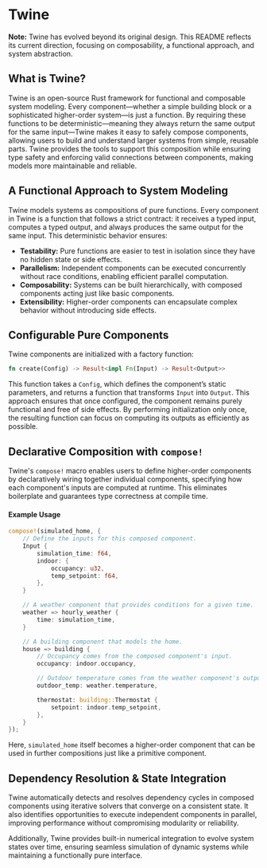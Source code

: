 # Twine

**Note:** Twine has evolved beyond its original design. This README reflects its current direction, focusing on composability, a functional approach, and system abstraction.

## What is Twine?

Twine is an open-source Rust framework for functional and composable system modeling. Every component—whether a simple building block or a sophisticated higher-order system—is just a function. By requiring these functions to be deterministic—meaning they always return the same output for the same input—Twine makes it easy to safely compose components, allowing users to build and understand larger systems from simple, reusable parts. Twine provides the tools to support this composition while ensuring type safety and enforcing valid connections between components, making models more maintainable and reliable.

## A Functional Approach to System Modeling

Twine models systems as compositions of pure functions. Every component in Twine is a function that follows a strict contract: it receives a typed input, computes a typed output, and always produces the same output for the same input. This deterministic behavior ensures:

- **Testability:** Pure functions are easier to test in isolation since they have no hidden state or side effects.
- **Parallelism:** Independent components can be executed concurrently without race conditions, enabling efficient parallel computation.
- **Composability:** Systems can be built hierarchically, with composed components acting just like basic components.
- **Extensibility:** Higher-order components can encapsulate complex behavior without introducing side effects.

## Configurable Pure Components

Twine components are initialized with a factory function:

```rust
fn create(Config) -> Result<impl Fn(Input) -> Result<Output>>
```

This function takes a `Config`, which defines the component’s static parameters, and returns a function that transforms `Input` into `Output`. This approach ensures that once configured, the component remains purely functional and free of side effects. By performing initialization only once, the resulting function can focus on computing its outputs as efficiently as possible.

## Declarative Composition with `compose!`

Twine's `compose!` macro enables users to define higher-order components by declaratively wiring together individual components, specifying how each component's inputs are computed at runtime. This eliminates boilerplate and guarantees type correctness at compile time.

#### Example Usage

```rust
compose!(simulated_home, {
    // Define the inputs for this composed component.
    Input {
        simulation_time: f64,
        indoor: {
            occupancy: u32,
            temp_setpoint: f64,
        },
    }

    // A weather component that provides conditions for a given time.
    weather => hourly_weather {
        time: simulation_time,
    }

    // A building component that models the home.
    house => building {
        // Occupancy comes from the composed component's input.
        occupancy: indoor.occupancy,

        // Outdoor temperature comes from the weather component's output.
        outdoor_temp: weather.temperature,

        thermostat: building::Thermostat {
            setpoint: indoor.temp_setpoint,
        },
    }
});
```

Here, `simulated_home` itself becomes a higher-order component that can be used in further compositions just like a primitive component.

## Dependency Resolution & State Integration

Twine automatically detects and resolves dependency cycles in composed components using iterative solvers that converge on a consistent state. It also identifies opportunities to execute independent components in parallel, improving performance without compromising modularity or reliability.

Additionally, Twine provides built-in numerical integration to evolve system states over time, ensuring seamless simulation of dynamic systems while maintaining a functionally pure interface.
